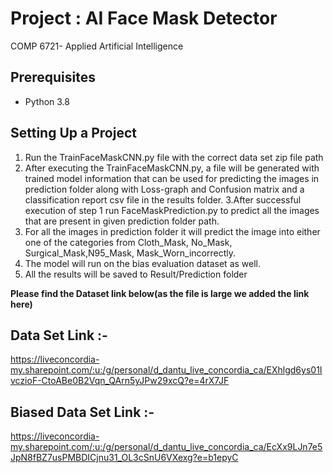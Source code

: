# Project : AI Face Mask Detector
 COMP 6721- Applied Artificial Intelligence

## Prerequisites
- Python 3.8

## Setting Up a Project
1. Run the TrainFaceMaskCNN.py file with the correct data set zip file path
2. After executing the TrainFaceMaskCNN.py, a file will be generated with trained model information that can be used for predicting the images in prediction folder along with Loss-graph and Confusion matrix and a classification report csv file in the results folder.
3.After successful execution of step 1 run FaceMaskPrediction.py to predict all the images that are present in given prediction folder path.
4. For all the images in prediction folder it will predict the image into either one of the categories from Cloth_Mask, No_Mask, Surgical_Mask,N95_Mask, Mask_Worn_incorrectly. 
5. The model will run on the bias evaluation dataset as well. 
6. All the results will be saved to Result/Prediction folder

**Please find the Dataset link below(as the file is large we added the link here)**
## Data Set Link :- 
https://liveconcordia-my.sharepoint.com/:u:/g/personal/d_dantu_live_concordia_ca/EXhlgd6ys01IvczioF-CtoABe0B2Vqn_QArn5yJPw29xcQ?e=4rX7JF

## Biased Data Set Link :- 
https://liveconcordia-my.sharepoint.com/:u:/g/personal/d_dantu_live_concordia_ca/EcXx9LJn7e5JpN8fBZ7usPMBDICjnu31_OL3cSnU6VXexg?e=b1epyC

